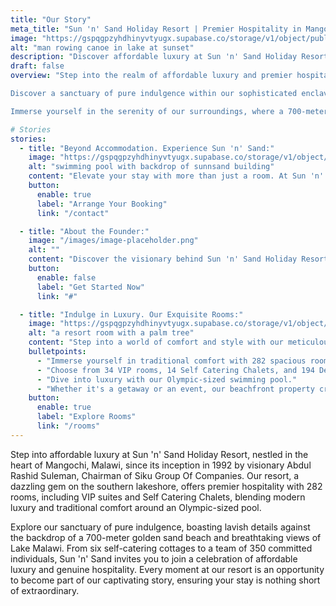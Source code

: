 ```yaml
---
title: "Our Story"
meta_title: "Sun 'n' Sand Holiday Resort | Premier Hospitality in Mangochi, Malawi"
image: "https://gspqgpzyhdhinyvtyugx.supabase.co/storage/v1/object/public/images/aboutPage/man_rowing_canoe_in_lake_at_sunset.jpg?t=2024-01-08T12%3A56%3A55.177Z"
alt: "man rowing canoe in lake at sunset"
description: "Discover affordable luxury at Sun 'n' Sand Holiday Resort in the heart of Mangochi, Malawi. Established in 1992, our beachfront property offers 282 spacious rooms, an Olympic-sized pool, and stunning views of Lake Malawi. Immerse yourself in genuine hospitality and tranquil ambiance. Whether for a getaway or event, join our story of affordable luxury by the southern lakeshore."
draft: false
overview: "Step into the realm of affordable luxury and premier hospitality at Sun 'n' Sand Holiday Resort, nestled in the vibrant heart of Mangochi, Malawi. Since its inception in 1992 by the visionary Mr. Abdul Rashid Suleman, the Chairman of Siku Group Of Companies, our resort has transformed into a dazzling gem on the southern lakeshore.

Discover a sanctuary of pure indulgence within our sophisticated enclave, adorned with lavish details and an expansive Olympic-sized swimming pool. Sun 'n' Sand offers the ideal backdrop for both leisure getaways and memorable events. Our beachfront haven features 282 well-appointed rooms, including 34 VIP rooms, 14 Self Catering Chalets, and 194 Deluxe rooms, each exuding a blend of modern luxury and traditional comfort.

Immerse yourself in the serenity of our surroundings, where a 700-meter golden sand beach and breathtaking views of southern Lake Malawi create an idyllic escape. Embark on a journey that began with six self-catering cottages and has blossomed into a dedicated team of 350 individuals, committed to ensuring your stay is nothing short of extraordinary. Join the celebration of affordable luxury and genuine hospitality at Sun 'n' Sand, where every moment is an invitation to be part of our captivating story."

# Stories
stories:
  - title: "Beyond Accommodation. Experience Sun 'n' Sand:"
    image: "https://gspqgpzyhdhinyvtyugx.supabase.co/storage/v1/object/public/images/aboutPage/swimming_pool_with_backdrop_of_sunnsand_building.jpg"
    alt: "swimming pool with backdrop of sunnsand building"
    content: "Elevate your stay with more than just a room. At Sun 'n' Sand, our commitment goes beyond accommodations. Indulge in a golden sand beach, offering breathtaking views of southern Lake Malawi. Our dedicated employees ensures your experience is unforgettable, making every moment at Sun 'n' Sand a celebration of accessible luxury and heartfelt hospitality."
    button:
      enable: true
      label: "Arrange Your Booking"
      link: "/contact"

  - title: "About the Founder:"
    image: "/images/image-placeholder.png"
    alt: ""
    content: "Discover the visionary behind Sun 'n' Sand Holiday Resort, Mr. Abdul Rashid Suleman. As the Chairman of Siku Group Of Companies, he laid the foundation for our haven in 1992. His passion for creating an unparalleled retreat in Mangochi, Malawi, drives our commitment to affordable luxury and genuine hospitality."
    button:
      enable: false
      label: "Get Started Now"
      link: "#"

  - title: "Indulge in Luxury. Our Exquisite Rooms:"
    image: "https://gspqgpzyhdhinyvtyugx.supabase.co/storage/v1/object/public/images/aboutPage/a_resort_room_with_a_palm_tree.jpg?t=2024-01-08T13%3A27%3A14.208Z"
    alt: "a resort room with a palm tree"
    content: "Step into a world of comfort and style with our meticulously designed rooms at Sun 'n' Sand. Each space is a testament to our dedication to providing an exceptional stay."
    bulletpoints:
      - "Immerse yourself in traditional comfort with 282 spacious rooms."
      - "Choose from 34 VIP rooms, 14 Self Catering Chalets, and 194 Deluxe rooms."
      - "Dive into luxury with our Olympic-sized swimming pool."
      - "Whether it's a getaway or an event, our beachfront property creates the perfect setting."
    button:
      enable: true
      label: "Explore Rooms"
      link: "/rooms"
---
```


Step into affordable luxury at Sun 'n' Sand Holiday Resort, nestled in the heart of Mangochi, Malawi, since its inception in 1992 by visionary Abdul Rashid Suleman, Chairman of Siku Group Of Companies. Our resort, a dazzling gem on the southern lakeshore, offers premier hospitality with 282 rooms, including VIP suites and Self Catering Chalets, blending modern luxury and traditional comfort around an Olympic-sized pool.

Explore our sanctuary of pure indulgence, boasting lavish details against the backdrop of a 700-meter golden sand beach and breathtaking views of Lake Malawi. From six self-catering cottages to a team of 350 committed individuals, Sun 'n' Sand invites you to join a celebration of affordable luxury and genuine hospitality. Every moment at our resort is an opportunity to become part of our captivating story, ensuring your stay is nothing short of extraordinary.
